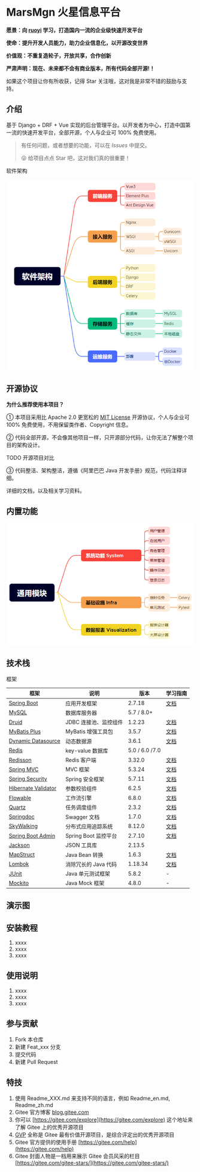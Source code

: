 # MarsMgn 火星信息平台

**愿景：向 [ruoyi](https://gitee.com/zhijiantianya/ruoyi-vue-pro) 学习，打造国内一流的企业级快速开发平台**

**使命：提升开发人员能力，助力企业信息化，以开源改变世界**

**价值观：不重复造轮子，开放共享，合作创新**



**严肃声明：现在、未来都不会有商业版本，所有代码全部开源!！**

如果这个项目让你有所收获，记得 Star 关注哦，这对我是非常不错的鼓励与支持。



## 介绍
基于 Django + DRF + Vue 实现的后台管理平台。以开发者为中心，打造中国第一流的快速开发平台，全部开源，个人与企业可 100% 免费使用。

> 有任何问题，或者想要的功能，可以在 _Issues_ 中提交。
>
> 😜 给项目点点 Star 吧，这对我们真的很重要！



软件架构

![image-20250227153801550](./assets/image-20250227153801550.png)



## 开源协议

**为什么推荐使用本项目？**

① 本项目采用比 Apache 2.0 更宽松的 [MIT License](https://gitee.com/zhijiantianya/ruoyi-vue-pro/blob/master/LICENSE) 开源协议，个人与企业可 100% 免费使用，不用保留类作者、Copyright 信息。

② 代码全部开源，不会像其他项目一样，只开源部分代码，让你无法了解整个项目的架构设计。

TODO 开源项目对比

③ 代码整洁、架构整洁，遵循《阿里巴巴 Java 开发手册》规范，代码注释详细。

详细的文档，以及相关学习资料。



## 内置功能

![image-20250228101848779](./assets/image-20250228101848779.png)



## 技术栈

框架

| 框架                                                         | 说明                  | 版本           | 学习指南                                                     |
| ------------------------------------------------------------ | --------------------- | -------------- | ------------------------------------------------------------ |
| [Spring Boot](https://spring.io/projects/spring-boot)        | 应用开发框架          | 2.7.18         | [文档](https://github.com/YunaiV/SpringBoot-Labs)            |
| [MySQL](https://www.mysql.com/cn/)                           | 数据库服务器          | 5.7 / 8.0+     |                                                              |
| [Druid](https://github.com/alibaba/druid)                    | JDBC 连接池、监控组件 | 1.2.23         | [文档](http://www.iocoder.cn/Spring-Boot/datasource-pool/?yudao) |
| [MyBatis Plus](https://mp.baomidou.com/)                     | MyBatis 增强工具包    | 3.5.7          | [文档](http://www.iocoder.cn/Spring-Boot/MyBatis/?yudao)     |
| [Dynamic Datasource](https://dynamic-datasource.com/)        | 动态数据源            | 3.6.1          | [文档](http://www.iocoder.cn/Spring-Boot/datasource-pool/?yudao) |
| [Redis](https://redis.io/)                                   | key-value 数据库      | 5.0 / 6.0 /7.0 |                                                              |
| [Redisson](https://github.com/redisson/redisson)             | Redis 客户端          | 3.32.0         | [文档](http://www.iocoder.cn/Spring-Boot/Redis/?yudao)       |
| [Spring MVC](https://github.com/spring-projects/spring-framework/tree/master/spring-webmvc) | MVC 框架              | 5.3.24         | [文档](http://www.iocoder.cn/SpringMVC/MVC/?yudao)           |
| [Spring Security](https://github.com/spring-projects/spring-security) | Spring 安全框架       | 5.7.11         | [文档](http://www.iocoder.cn/Spring-Boot/Spring-Security/?yudao) |
| [Hibernate Validator](https://github.com/hibernate/hibernate-validator) | 参数校验组件          | 6.2.5          | [文档](http://www.iocoder.cn/Spring-Boot/Validation/?yudao)  |
| [Flowable](https://github.com/flowable/flowable-engine)      | 工作流引擎            | 6.8.0          | [文档](https://doc.iocoder.cn/bpm/)                          |
| [Quartz](https://github.com/quartz-scheduler)                | 任务调度组件          | 2.3.2          | [文档](http://www.iocoder.cn/Spring-Boot/Job/?yudao)         |
| [Springdoc](https://springdoc.org/)                          | Swagger 文档          | 1.7.0          | [文档](http://www.iocoder.cn/Spring-Boot/Swagger/?yudao)     |
| [SkyWalking](https://skywalking.apache.org/)                 | 分布式应用追踪系统    | 8.12.0         | [文档](http://www.iocoder.cn/Spring-Boot/SkyWalking/?yudao)  |
| [Spring Boot Admin](https://github.com/codecentric/spring-boot-admin) | Spring Boot 监控平台  | 2.7.10         | [文档](http://www.iocoder.cn/Spring-Boot/Admin/?yudao)       |
| [Jackson](https://github.com/FasterXML/jackson)              | JSON 工具库           | 2.13.5         |                                                              |
| [MapStruct](https://mapstruct.org/)                          | Java Bean 转换        | 1.6.3          | [文档](http://www.iocoder.cn/Spring-Boot/MapStruct/?yudao)   |
| [Lombok](https://projectlombok.org/)                         | 消除冗长的 Java 代码  | 1.18.34        | [文档](http://www.iocoder.cn/Spring-Boot/Lombok/?yudao)      |
| [JUnit](https://junit.org/junit5/)                           | Java 单元测试框架     | 5.8.2          | -                                                            |
| [Mockito](https://github.com/mockito/mockito)                | Java Mock 框架        | 4.8.0          | -                                                            |



## 演示图



## 安装教程

1.  xxxx
2.  xxxx
3.  xxxx

## 使用说明

1.  xxxx
2.  xxxx
3.  xxxx

## 参与贡献

1.  Fork 本仓库
2.  新建 Feat_xxx 分支
3.  提交代码
4.  新建 Pull Request


## 特技

1.  使用 Readme\_XXX.md 来支持不同的语言，例如 Readme\_en.md, Readme\_zh.md
2.  Gitee 官方博客 [blog.gitee.com](https://blog.gitee.com)
3.  你可以 [https://gitee.com/explore](https://gitee.com/explore) 这个地址来了解 Gitee 上的优秀开源项目
4.  [GVP](https://gitee.com/gvp) 全称是 Gitee 最有价值开源项目，是综合评定出的优秀开源项目
5.  Gitee 官方提供的使用手册 [https://gitee.com/help](https://gitee.com/help)
6.  Gitee 封面人物是一档用来展示 Gitee 会员风采的栏目 [https://gitee.com/gitee-stars/](https://gitee.com/gitee-stars/)
